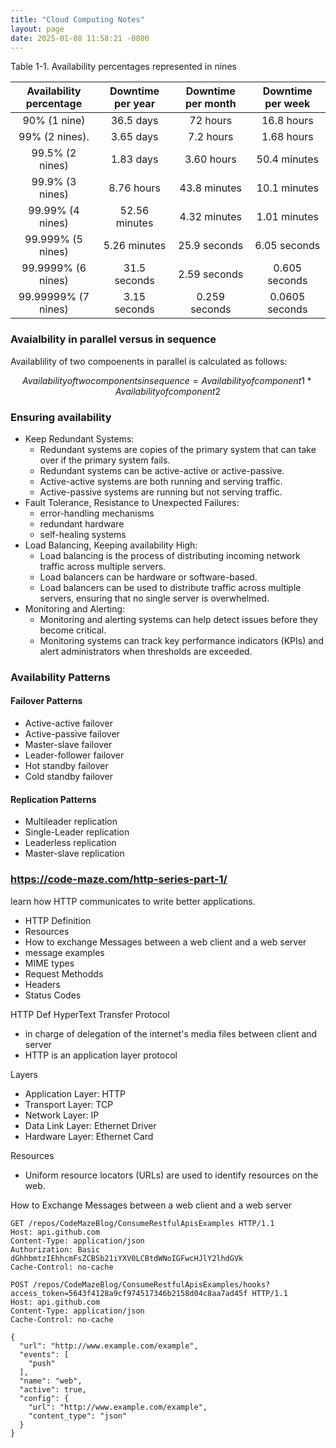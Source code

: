 ```yaml
---
title: "Cloud Computing Notes"
layout: page
date: 2025-01-08 11:58:21 -0800
---
```



Table 1-1. Availability percentages represented in nines

| Availability percentage | Downtime per year | Downtime per month | Downtime per week |
|:-----------------------:|:-----------------:|:------------------:|:-----------------:|
|      90% (1 nine)       |     36.5 days     |      72 hours      |    16.8 hours     | 
|     99% (2 nines).      |     3.65 days     |     7.2 hours      |    1.68 hours     |
|     99.5% (2 nines)     |     1.83 days     |     3.60 hours     |   50.4 minutes    |
|     99.9% (3 nines)     |    8.76 hours     |    43.8 minutes    |   10.1 minutes    |
|    99.99% (4 nines)     |   52.56 minutes   |    4.32 minutes    |   1.01 minutes    |
|    99.999% (5 nines)    |   5.26 minutes    |    25.9 seconds    |   6.05 seconds    |
|   99.9999% (6 nines)    |   31.5 seconds    |    2.59 seconds    |   0.605 seconds   |
|   99.99999% (7 nines)   |   3.15 seconds    |   0.259 seconds    |  0.0605 seconds   |



### Avaialbility in parallel versus in sequence
Availablility of two compoenents in parallel is calculated as follows:
```math
Availability of two components in sequence = Availability of component 1 * Availability of component 2
```


### Ensuring availability

* Keep Redundant Systems: 
  * Redundant systems are copies of the primary system that can take over if the primary system fails.
  * Redundant systems can be active-active or active-passive.
  * Active-active systems are both running and serving traffic.
  * Active-passive systems are running but not serving traffic.
* Fault Tolerance, Resistance to Unexpected Failures:
  * error-handling mechanisms
  * redundant hardware
  * self-healing systems
* Load Balancing, Keeping availability High:
  * Load balancing is the process of distributing incoming network traffic across multiple servers.
  * Load balancers can be hardware or software-based.
  * Load balancers can be used to distribute traffic across multiple servers, ensuring that no single server is overwhelmed.
* Monitoring and Alerting:
  * Monitoring and alerting systems can help detect issues before they become critical.
  * Monitoring systems can track key performance indicators (KPIs) and alert administrators when thresholds are exceeded.



### Availability Patterns
#### Failover Patterns
* Active-active failover
* Active-passive failover
* Master-slave failover
* Leader-follower failover
* Hot standby failover
* Cold standby failover
#### Replication Patterns
* Multileader replication
* Single-Leader replication
* Leaderless replication
* Master-slave replication

### https://code-maze.com/http-series-part-1/
learn how HTTP communicates to write better applications.

* HTTP Definition
* Resources
* How to exchange Messages between a web client and a web server
* message examples
* MIME types
* Request Methodds
* Headers
* Status Codes


HTTP Def
HyperText Transfer Protocol
* in charge of delegation of the internet's media files between client and server
* HTTP is an application layer protocol


Layers
* Application Layer: HTTP
* Transport Layer: TCP
* Network Layer: IP
* Data Link Layer: Ethernet Driver
* Hardware Layer: Ethernet Card

Resources
* Uniform resource locators (URLs) are used to identify resources on the web.


How to Exchange Messages between a web client and a web server
```http request
GET /repos/CodeMazeBlog/ConsumeRestfulApisExamples HTTP/1.1
Host: api.github.com
Content-Type: application/json
Authorization: Basic dGhhbmtzIEhhcmFsZCBSb21iYXV0LCBtdWNoIGFwcHJlY2lhdGVk
Cache-Control: no-cache
```

```http request 
POST /repos/CodeMazeBlog/ConsumeRestfulApisExamples/hooks?access_token=5643f4128a9cf974517346b2158d04c8aa7ad45f HTTP/1.1
Host: api.github.com
Content-Type: application/json
Cache-Control: no-cache

{
  "url": "http://www.example.com/example",
  "events": [
    "push"
  ],
  "name": "web",
  "active": true,
  "config": {
    "url": "http://www.example.com/example",
    "content_type": "json"
  }
}
```